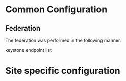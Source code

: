 # Common Configuration

## Federation
The federation was performed in the following manner.

   keystone endpoint list

# Site specific configuration
